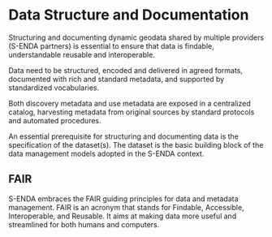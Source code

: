 # Data Structure and Documentation

Structuring and documenting dynamic geodata shared by multiple providers (S-ENDA partners) is essential to ensure that data is findable, understandable reusable and interoperable.

Data need to be structured, encoded and delivered in agreed formats, documented with rich and standard metadata, and supported by standardized vocabularies.

Both discovery metadata and use metadata are exposed in a centralized catalog, harvesting metadata from original sources by standard protocols and automated procedures.

An essential prerequisite for structuring and documenting data is the specification of the dataset(s). The dataset is the basic building block of the data management models adopted in the S-ENDA context.

## FAIR
S-ENDA embraces the FAIR guiding principles for data and metadata management. FAIR is an acronym that stands for Findable, Accessible, Interoperable, and Reusable. It aims at making data more useful and streamlined for both humans and computers.





